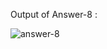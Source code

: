Output of Answer-8 :

![answer-8](https://github.com/A-N-U-S-I-N/Assignment-2/assets/144716175/66c3f837-7a87-4988-846f-e40d26de2c1b)
